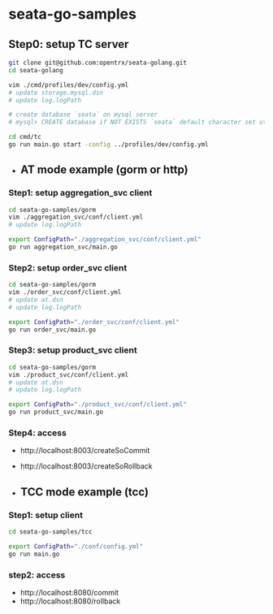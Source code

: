 # seata-go-samples

## Step0: setup TC server
```bash
git clone git@github.com:opentrx/seata-golang.git
cd seata-golang

vim ./cmd/profiles/dev/config.yml
# update storage.mysql.dsn
# update log.logPath

# create database `seata` on mysql server
# mysql> CREATE database if NOT EXISTS `seata` default character set utf8mb4 collate utf8mb4_unicode_ci;

cd cmd/tc
go run main.go start -config ../profiles/dev/config.yml
```

- ## AT mode example (gorm or http)
### Step1: setup aggregation_svc client
```bash
cd seata-go-samples/gorm
vim ./aggregation_svc/conf/client.yml
# update log.logPath

export ConfigPath="./aggregation_svc/conf/client.yml"
go run aggregation_svc/main.go
```

### Step2: setup order_svc client
```bash
cd seata-go-samples/gorm
vim ./order_svc/conf/client.yml
# update at.dsn
# update log.logPath

export ConfigPath="./order_svc/conf/client.yml"
go run order_svc/main.go
```

### Step3: setup product_svc client
```bash
cd seata-go-samples/gorm
vim ./product_svc/conf/client.yml
# update at.dsn
# update log.logPath

export ConfigPath="./product_svc/conf/client.yml"
go run product_svc/main.go
```

### Step4: access
- http://localhost:8003/createSoCommit
- http://localhost:8003/createSoRollback

- ## TCC mode example (tcc)
### Step1: setup client
```bash
cd seata-go-samples/tcc

export ConfigPath="./conf/config.yml"
go run main.go
```

### step2: access
- http://localhost:8080/commit
- http://localhost:8080/rollback